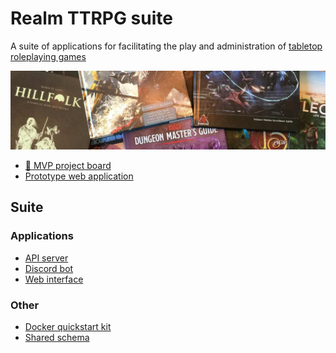 # Realm TTRPG suite

A suite of applications for facilitating the play and administration of
[tabletop roleplaying games][]

![banner](https://raw.githubusercontent.com/realm-ttrpg/.github/assets/banner.jpg)

- [🎉 MVP project board][]
- [Prototype web application][]

## Suite

### Applications

- [API server][]
- [Discord bot][]
- [Web interface][]

### Other

- [Docker quickstart kit][]
- [Shared schema][]

[🎉 mvp project board]: https://github.com/orgs/realm-ttrpg/projects/1
[docker quickstart kit]: https://github.com/realm-ttrpg/docker-compose
[api server]: https://github.com/realm-ttrpg/api-server
[discord bot]: https://github.com/realm-ttrpg/discord-bot
[prototype web application]: https://realmttrpg.com
[shared schema]: https://github.com/realm-ttrpg/schema
[tabletop roleplaying games]: https://en.wikipedia.org/wiki/Tabletop_role-playing_game
[web interface]: https://github.com/realm-ttrpg/web-interface
